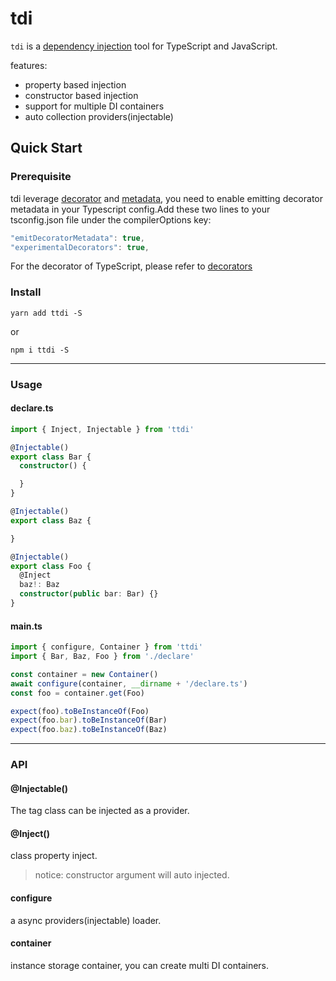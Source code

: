 # tdi

`tdi` is a [dependency injection](https://en.wikipedia.org/wiki/Dependency_injection) tool for TypeScript and JavaScript.


features:

- property based injection
- constructor based injection
- support for multiple DI containers
- auto collection providers(injectable)

## Quick Start


### Prerequisite

tdi leverage [decorator](https://github.com/tc39/proposal-decorators) and [metadata](https://github.com/rbuckton/reflect-metadata), you need to enable emitting decorator metadata in your Typescript config.Add these two lines to your tsconfig.json file under the compilerOptions key:

```javascript
"emitDecoratorMetadata": true,
"experimentalDecorators": true,
```

For the decorator of TypeScript, please refer to [decorators](https://www.typescriptlang.org/docs/handbook/decorators.html)




### Install 

```shell
yarn add ttdi -S
```

or
```shell
npm i ttdi -S
```

---

### Usage


#### declare.ts

```typescript
import { Inject, Injectable } from 'ttdi'

@Injectable()
export class Bar {
  constructor() {

  }
}

@Injectable()
export class Baz {

}

@Injectable()
export class Foo {
  @Inject
  baz!: Baz
  constructor(public bar: Bar) {}
}

```

#### main.ts

```typescript
import { configure, Container } from 'ttdi'
import { Bar, Baz, Foo } from './declare'

const container = new Container()
await configure(container, __dirname + '/declare.ts')
const foo = container.get(Foo)

expect(foo).toBeInstanceOf(Foo)
expect(foo.bar).toBeInstanceOf(Bar)
expect(foo.baz).toBeInstanceOf(Baz)
```

---

### API

#### @Injectable()

The tag class can be injected as a provider.


#### @Inject()

class property inject. 
>notice: constructor argument will auto injected.


#### configure

a async providers(injectable) loader.

#### container

instance storage container, you can create multi DI containers.
